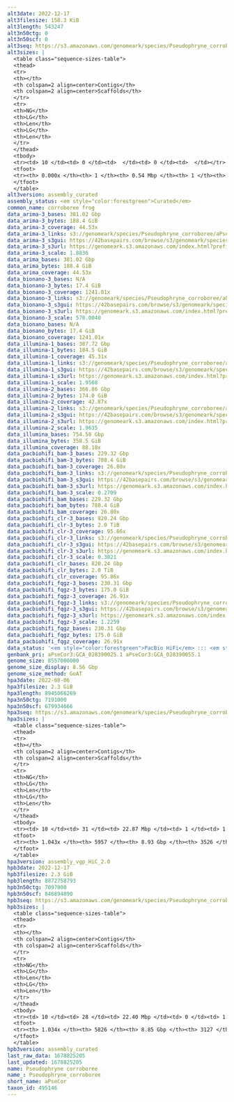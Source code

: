 ```yaml
---
alt3date: 2022-12-17
alt3filesize: 158.3 KiB
alt3length: 543247
alt3n50ctg: 0
alt3n50scf: 0
alt3seq: https://s3.amazonaws.com/genomeark/species/Pseudophryne_corroboree/aPseCor3/assembly_curated/aPseCor3.alt.cur.20221217.fasta.gz
alt3sizes: |
  <table class="sequence-sizes-table">
  <thead>
  <tr>
  <th></th>
  <th colspan=2 align=center>Contigs</th>
  <th colspan=2 align=center>Scaffolds</th>
  </tr>
  <tr>
  <th>NG</th>
  <th>LG</th>
  <th>Len</th>
  <th>LG</th>
  <th>Len</th>
  </tr>
  </thead>
  <tbody>
  <tr><td> 10 </td><td> 0 </td><td>  </td><td> 0 </td><td>  </td></tr>  <tr><td> 20 </td><td> 0 </td><td>  </td><td> 0 </td><td>  </td></tr>  <tr><td> 30 </td><td> 0 </td><td>  </td><td> 0 </td><td>  </td></tr>  <tr><td> 40 </td><td> 0 </td><td>  </td><td> 0 </td><td>  </td></tr>  <tr style="background-color:#cccccc;"><td> 50 </td><td> 0 </td><td>  </td><td> 0 </td><td>  </td></tr>  <tr><td> 60 </td><td> 0 </td><td>  </td><td> 0 </td><td>  </td></tr>  <tr><td> 70 </td><td> 0 </td><td>  </td><td> 0 </td><td>  </td></tr>  <tr><td> 80 </td><td> 0 </td><td>  </td><td> 0 </td><td>  </td></tr>  <tr><td> 90 </td><td> 0 </td><td>  </td><td> 0 </td><td>  </td></tr>  <tr><td> 100 </td><td> 0 </td><td>  </td><td> 0 </td><td>  </td></tr>  </tbody>
  <tfoot>
  <tr><th> 0.000x </th><th> 1 </th><th> 0.54 Mbp </th><th> 1 </th><th> 0.54 Mbp </th></tr>
  </tfoot>
  </table>
alt3version: assembly_curated
assembly_status: <em style="color:forestgreen">Curated</em>
common_name: corroboree frog
data_arima-3_bases: 381.02 Gbp
data_arima-3_bytes: 188.4 GiB
data_arima-3_coverage: 44.53x
data_arima-3_links: s3://genomeark/species/Pseudophryne_corroboree/aPseCor3/genomic_data/arima/<br>
data_arima-3_s3gui: https://42basepairs.com/browse/s3/genomeark/species/Pseudophryne_corroboree/aPseCor3/genomic_data/arima/
data_arima-3_s3url: https://genomeark.s3.amazonaws.com/index.html?prefix=species/Pseudophryne_corroboree/aPseCor3/genomic_data/arima/
data_arima-3_scale: 1.8836
data_arima_bases: 381.02 Gbp
data_arima_bytes: 188.4 GiB
data_arima_coverage: 44.53x
data_bionano-3_bases: N/A
data_bionano-3_bytes: 17.4 GiB
data_bionano-3_coverage: 1241.01x
data_bionano-3_links: s3://genomeark/species/Pseudophryne_corroboree/aPseCor3/genomic_data/bionano/<br>
data_bionano-3_s3gui: https://42basepairs.com/browse/s3/genomeark/species/Pseudophryne_corroboree/aPseCor3/genomic_data/bionano/
data_bionano-3_s3url: https://genomeark.s3.amazonaws.com/index.html?prefix=species/Pseudophryne_corroboree/aPseCor3/genomic_data/bionano/
data_bionano-3_scale: 570.0040
data_bionano_bases: N/A
data_bionano_bytes: 17.4 GiB
data_bionano_coverage: 1241.01x
data_illumina-1_bases: 387.72 Gbp
data_illumina-1_bytes: 184.5 GiB
data_illumina-1_coverage: 45.31x
data_illumina-1_links: s3://genomeark/species/Pseudophryne_corroboree/aPseCor1/genomic_data/illumina/<br>
data_illumina-1_s3gui: https://42basepairs.com/browse/s3/genomeark/species/Pseudophryne_corroboree/aPseCor1/genomic_data/illumina/
data_illumina-1_s3url: https://genomeark.s3.amazonaws.com/index.html?prefix=species/Pseudophryne_corroboree/aPseCor1/genomic_data/illumina/
data_illumina-1_scale: 1.9568
data_illumina-2_bases: 366.86 Gbp
data_illumina-2_bytes: 174.0 GiB
data_illumina-2_coverage: 42.87x
data_illumina-2_links: s3://genomeark/species/Pseudophryne_corroboree/aPseCor2/genomic_data/illumina/<br>
data_illumina-2_s3gui: https://42basepairs.com/browse/s3/genomeark/species/Pseudophryne_corroboree/aPseCor2/genomic_data/illumina/
data_illumina-2_s3url: https://genomeark.s3.amazonaws.com/index.html?prefix=species/Pseudophryne_corroboree/aPseCor2/genomic_data/illumina/
data_illumina-2_scale: 1.9635
data_illumina_bases: 754.58 Gbp
data_illumina_bytes: 358.5 GiB
data_illumina_coverage: 88.18x
data_pacbiohifi_bam-3_bases: 229.32 Gbp
data_pacbiohifi_bam-3_bytes: 788.4 GiB
data_pacbiohifi_bam-3_coverage: 26.80x
data_pacbiohifi_bam-3_links: s3://genomeark/species/Pseudophryne_corroboree/aPseCor3/genomic_data/pacbio_hifi/<br>
data_pacbiohifi_bam-3_s3gui: https://42basepairs.com/browse/s3/genomeark/species/Pseudophryne_corroboree/aPseCor3/genomic_data/pacbio_hifi/
data_pacbiohifi_bam-3_s3url: https://genomeark.s3.amazonaws.com/index.html?prefix=species/Pseudophryne_corroboree/aPseCor3/genomic_data/pacbio_hifi/
data_pacbiohifi_bam-3_scale: 0.2709
data_pacbiohifi_bam_bases: 229.32 Gbp
data_pacbiohifi_bam_bytes: 788.4 GiB
data_pacbiohifi_bam_coverage: 26.80x
data_pacbiohifi_clr-3_bases: 820.24 Gbp
data_pacbiohifi_clr-3_bytes: 2.0 TiB
data_pacbiohifi_clr-3_coverage: 95.86x
data_pacbiohifi_clr-3_links: s3://genomeark/species/Pseudophryne_corroboree/aPseCor3/genomic_data/pacbio_hifi/<br>
data_pacbiohifi_clr-3_s3gui: https://42basepairs.com/browse/s3/genomeark/species/Pseudophryne_corroboree/aPseCor3/genomic_data/pacbio_hifi/
data_pacbiohifi_clr-3_s3url: https://genomeark.s3.amazonaws.com/index.html?prefix=species/Pseudophryne_corroboree/aPseCor3/genomic_data/pacbio_hifi/
data_pacbiohifi_clr-3_scale: 0.3821
data_pacbiohifi_clr_bases: 820.24 Gbp
data_pacbiohifi_clr_bytes: 2.0 TiB
data_pacbiohifi_clr_coverage: 95.86x
data_pacbiohifi_fqgz-3_bases: 230.31 Gbp
data_pacbiohifi_fqgz-3_bytes: 175.0 GiB
data_pacbiohifi_fqgz-3_coverage: 26.91x
data_pacbiohifi_fqgz-3_links: s3://genomeark/species/Pseudophryne_corroboree/aPseCor3/genomic_data/pacbio_hifi/<br>
data_pacbiohifi_fqgz-3_s3gui: https://42basepairs.com/browse/s3/genomeark/species/Pseudophryne_corroboree/aPseCor3/genomic_data/pacbio_hifi/
data_pacbiohifi_fqgz-3_s3url: https://genomeark.s3.amazonaws.com/index.html?prefix=species/Pseudophryne_corroboree/aPseCor3/genomic_data/pacbio_hifi/
data_pacbiohifi_fqgz-3_scale: 1.2259
data_pacbiohifi_fqgz_bases: 230.31 Gbp
data_pacbiohifi_fqgz_bytes: 175.0 GiB
data_pacbiohifi_fqgz_coverage: 26.91x
data_status: '<em style="color:forestgreen">PacBio HiFi</em> ::: <em style="color:forestgreen">Arima</em> ::: <em style="color:forestgreen">Illumina</em>'
genbank_pri: aPseCor3:GCA_028390025.1 aPseCor3:GCA_028390055.1
genome_size: 8557000000
genome_size_display: 8.56 Gbp
genome_size_method: GoAT
hpa3date: 2022-08-06
hpa3filesize: 2.3 GiB
hpa3length: 8945066269
hpa3n50ctg: 7191000
hpa3n50scf: 679934666
hpa3seq: https://s3.amazonaws.com/genomeark/species/Pseudophryne_corroboree/aPseCor3/assembly_vgp_HiC_2.0/aPseCor3.HiC.hap1.20220806.fasta.gz
hpa3sizes: |
  <table class="sequence-sizes-table">
  <thead>
  <tr>
  <th></th>
  <th colspan=2 align=center>Contigs</th>
  <th colspan=2 align=center>Scaffolds</th>
  </tr>
  <tr>
  <th>NG</th>
  <th>LG</th>
  <th>Len</th>
  <th>LG</th>
  <th>Len</th>
  </tr>
  </thead>
  <tbody>
  <tr><td> 10 </td><td> 31 </td><td> 22.87 Mbp </td><td> 1 </td><td> 1.22 Gbp </td></tr>  <tr><td> 20 </td><td> 77 </td><td> 15.59 Mbp </td><td> 2 </td><td> 1.04 Gbp </td></tr>  <tr><td> 30 </td><td> 141 </td><td> 11.71 Mbp </td><td> 3 </td><td> 0.93 Gbp </td></tr>  <tr><td> 40 </td><td> 224 </td><td> 9.09 Mbp </td><td> 4 </td><td> 0.82 Gbp </td></tr>  <tr style="background-color:#cccccc;"><td> 50 </td><td> 330 </td><td style="background-color:#88ff88;"> 7.19 Mbp </td><td> 5 </td><td style="background-color:#88ff88;"> 0.68 Gbp </td></tr>  <tr><td> 60 </td><td> 467 </td><td> 5.40 Mbp </td><td> 6 </td><td> 0.66 Gbp </td></tr>  <tr><td> 70 </td><td> 655 </td><td> 3.87 Mbp </td><td> 8 </td><td> 466.06 Mbp </td></tr>  <tr><td> 80 </td><td> 927 </td><td> 2.52 Mbp </td><td> 11 </td><td> 206.57 Mbp </td></tr>  <tr><td> 90 </td><td> 1386 </td><td> 1.36 Mbp </td><td> 16 </td><td> 76.73 Mbp </td></tr>  <tr><td> 100 </td><td> 2557 </td><td> 361.00 Kbp </td><td> 424 </td><td> 0.59 Mbp </td></tr>  </tbody>
  <tfoot>
  <tr><th> 1.043x </th><th> 5957 </th><th> 8.93 Gbp </th><th> 3526 </th><th> 8.95 Gbp </th></tr>
  </tfoot>
  </table>
hpa3version: assembly_vgp_HiC_2.0
hpb3date: 2022-12-17
hpb3filesize: 2.3 GiB
hpb3length: 8872758793
hpb3n50ctg: 7097000
hpb3n50scf: 846894890
hpb3seq: https://s3.amazonaws.com/genomeark/species/Pseudophryne_corroboree/aPseCor3/assembly_curated/aPseCor3.hap2.cur.20221217.fasta.gz
hpb3sizes: |
  <table class="sequence-sizes-table">
  <thead>
  <tr>
  <th></th>
  <th colspan=2 align=center>Contigs</th>
  <th colspan=2 align=center>Scaffolds</th>
  </tr>
  <tr>
  <th>NG</th>
  <th>LG</th>
  <th>Len</th>
  <th>LG</th>
  <th>Len</th>
  </tr>
  </thead>
  <tbody>
  <tr><td> 10 </td><td> 28 </td><td> 22.40 Mbp </td><td> 0 </td><td> 1.25 Gbp </td></tr>  <tr><td> 20 </td><td> 75 </td><td> 15.29 Mbp </td><td> 1 </td><td> 1.06 Gbp </td></tr>  <tr><td> 30 </td><td> 141 </td><td> 11.59 Mbp </td><td> 2 </td><td> 0.95 Gbp </td></tr>  <tr><td> 40 </td><td> 224 </td><td> 9.09 Mbp </td><td> 3 </td><td> 0.85 Gbp </td></tr>  <tr style="background-color:#cccccc;"><td> 50 </td><td> 330 </td><td style="background-color:#88ff88;"> 7.10 Mbp </td><td> 4 </td><td style="background-color:#88ff88;"> 0.85 Gbp </td></tr>  <tr><td> 60 </td><td> 469 </td><td> 5.22 Mbp </td><td> 5 </td><td> 0.81 Gbp </td></tr>  <tr><td> 70 </td><td> 670 </td><td> 3.60 Mbp </td><td> 6 </td><td> 0.52 Gbp </td></tr>  <tr><td> 80 </td><td> 964 </td><td> 2.31 Mbp </td><td> 8 </td><td> 483.89 Mbp </td></tr>  <tr><td> 90 </td><td> 1474 </td><td> 1.18 Mbp </td><td> 10 </td><td> 366.57 Mbp </td></tr>  <tr><td> 100 </td><td> 2906 </td><td> 268.00 Kbp </td><td> 408 </td><td> 412.31 Kbp </td></tr>  </tbody>
  <tfoot>
  <tr><th> 1.034x </th><th> 5826 </th><th> 8.85 Gbp </th><th> 3127 </th><th> 8.87 Gbp </th></tr>
  </tfoot>
  </table>
hpb3version: assembly_curated
last_raw_data: 1678825205
last_updated: 1678825205
name: Pseudophryne corroboree
name_: Pseudophryne_corroboree
short_name: aPseCor
taxon_id: 495146
---
```

